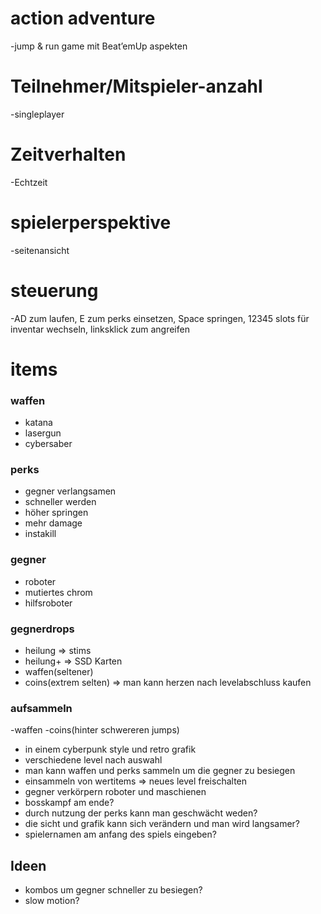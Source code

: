 # action adventure

-jump & run game mit Beat’emUp aspekten

# Teilnehmer/Mitspieler-anzahl

-singleplayer

# Zeitverhalten

-Echtzeit

# spielerperspektive

-seitenansicht

# steuerung

-AD zum laufen, E zum perks einsetzen, Space springen, 12345 slots für inventar wechseln, linksklick zum angreifen

# items

### waffen

- katana
- lasergun
- cybersaber

### perks

- gegner verlangsamen
- schneller werden
- höher springen
- mehr damage
- instakill

### gegner

- roboter
- mutiertes chrom
- hilfsroboter

### gegnerdrops

- heilung => stims
- heilung+ => SSD Karten
- waffen(seltener)
- coins(extrem selten) => man kann herzen nach levelabschluss kaufen

### aufsammeln

-waffen
-coins(hinter schwereren jumps)


- in einem cyberpunk style und retro grafik
- verschiedene level nach auswahl
- man kann waffen und perks sammeln um die gegner zu besiegen
- einsammeln von wertitems => neues level freischalten
- gegner verkörpern roboter und maschienen
- bosskampf am ende?
- durch nutzung der perks kann man geschwächt weden?
- die sicht und grafik kann sich verändern und man wird langsamer?
- spielernamen am anfang des spiels eingeben?

## Ideen

- kombos um gegner schneller zu besiegen?
- slow motion?

